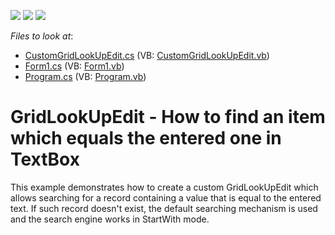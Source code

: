 <!-- default badges list -->
![](https://img.shields.io/endpoint?url=https://codecentral.devexpress.com/api/v1/VersionRange/128618693/13.1.4%2B)
[![](https://img.shields.io/badge/Open_in_DevExpress_Support_Center-FF7200?style=flat-square&logo=DevExpress&logoColor=white)](https://supportcenter.devexpress.com/ticket/details/E5211)
[![](https://img.shields.io/badge/📖_How_to_use_DevExpress_Examples-e9f6fc?style=flat-square)](https://docs.devexpress.com/GeneralInformation/403183)
<!-- default badges end -->
<!-- default file list -->
*Files to look at*:

* [CustomGridLookUpEdit.cs](./CS/WinFormsApp/CustomGridLookUpEdit.cs) (VB: [CustomGridLookUpEdit.vb](./VB/WinFormsApp/CustomGridLookUpEdit.vb))
* [Form1.cs](./CS/WinFormsApp/Form1.cs) (VB: [Form1.vb](./VB/WinFormsApp/Form1.vb))
* [Program.cs](./CS/WinFormsApp/Program.cs) (VB: [Program.vb](./VB/WinFormsApp/Program.vb))
<!-- default file list end -->
# GridLookUpEdit - How to find an item which equals the entered one in TextBox


<p>This example demonstrates how to create a custom GridLookUpEdit which allows searching for a record containing a value that is equal to the entered text. If such record doesn't exist, the default searching mechanism is used and the search engine works in StartWith mode. <br />
</p>

<br/>


